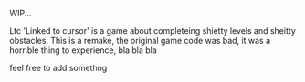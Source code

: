 WIP...

Ltc 'Linked to cursor' is a game about completeing shietty levels and sheitty obstacles.
This is a remake, the original game code was bad, it was a horrible thing to experience, bla bla bla

feel free to add somethng
